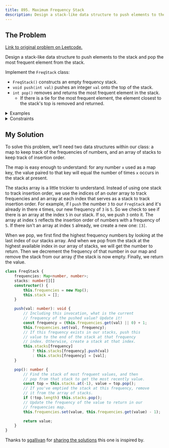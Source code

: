 ```yaml
---
title: 895. Maximum Frequency Stack
description: Design a stack-like data structure to push elements to the stack and pop the most frequent element from the stack.
---
```


## The Problem

[Link to original problem on Leetcode.](https://leetcode.com/problems/maximum-frequency-stack/)

Design a stack-like data structure to push elements to the stack and pop the most frequent element from the stack.

Implement the `FreqStack` class:

- `FreqStack()` constructs an empty frequency stack.
- `void push(int val)` pushes an integer `val` onto the top of the stack.
- `int pop()` removes and returns the most frequent element in the stack.
  - If there is a tie for the most frequent element, the element closest to the stack's top is removed and returned.


<details>
<summary>Examples</summary>

Example 1:

```
Input
["FreqStack", "push", "push", "push", "push", "push", "push", "pop", "pop", "pop", "pop"]
[[], [5], [7], [5], [7], [4], [5], [], [], [], []]
Output
[null, null, null, null, null, null, null, 5, 7, 5, 4]

Explanation
FreqStack freqStack = new FreqStack();
freqStack.push(5); // The stack is [5]
freqStack.push(7); // The stack is [5,7]
freqStack.push(5); // The stack is [5,7,5]
freqStack.push(7); // The stack is [5,7,5,7]
freqStack.push(4); // The stack is [5,7,5,7,4]
freqStack.push(5); // The stack is [5,7,5,7,4,5]
freqStack.pop();   // return 5, as 5 is the most frequent. The stack becomes [5,7,5,7,4].
freqStack.pop();   // return 7, as 5 and 7 is the most frequent, but 7 is closest to the top. The stack becomes [5,7,5,4].
freqStack.pop();   // return 5, as 5 is the most frequent. The stack becomes [5,7,4].
freqStack.pop();   // return 4, as 4, 5 and 7 is the most frequent, but 4 is closest to the top. The stack becomes [5,7].
```
</details>

<details>
<summary>Constraints</summary>

- 0 ≤ val ≤ 10<sup>9</sup>
- At most 2 * 10<sup>4</sup> calls will be made to `push` and `pop`.
- It is guaranteed that there will be at least one element in the stack before calling `pop`.
</details>

## My Solution

To solve this problem, we'll need two data structures within our class: a map to keep track of the frequencies of numbers, and an array of stacks to keep track of insertion order.

The map is easy enough to understand: for any number `x` used as a map key, the value paired to that key will equal the number of times `x` occurs in the stack at present.

The stacks array is a little trickier to understand. Instead of using one stack to track insertion order, we use the indices of an outer array to track frequencies and an array at each index that serves as a stack to track insertion order. For example, if I `push` the number `3` to our `FreqStack` and it's already in there `4` times, our new frequency of `3` is `5`. So we check to see if there is an array at the index `5` in our stack. If so, we push `3` onto it. The array at index `5` reflects the insertion order of numbers with a frequency of `5`. If there isn't an array at index `5` already, we create a new one: `[3]`.

When we pop, we first find the highest frequency numbers by looking at the last index of our stacks array. And when we pop from the stack at the highest available index in our array of stacks, we will get the number to return. Then we decrement the frequency of that number in our map and remove the stack from our array _if_ the stack is now empty. Finally, we return the value.

```typescript
class FreqStack {
    frequencies: Map<number, number>;
    stacks: number[][]
    constructor() {
        this.frequencies = new Map();
        this.stack = [];
    }

    push(val: number): void {
        // Including this invocation, what is the current
        // frequency of the pushed value? Update it!
        const frequency = (this.frequencies.get(val) || 0) + 1;
        this.frequencies.set(val, frequency);
        // If this frequency exists in our stacks, push this
        // value to the end of the stack at that frequency
        // index. Otherwise, create a stack at that index.
        this.stacks[frequency]
            ? this.stacks[frequency].push(val)
            : this.stacks[frequency] = [val];
    }

    pop(): number {
        // Find the stack of most frequent values, and then
        // pop from that stack to get the most recently value.
        const top = this.stacks.at(-1), value = top.pop();
        // If you've emptied the stack at this frequency, remove
        // it from the array of stacks.
        if (!top.length) this.stacks.pop();
        // Update the frequency of the value to return in our
        // frequencies map.
        this.frequencies.set(value, this.frequencies.get(value) - 1);

        return value;
    }
}
```

Thanks to [sgallivan](https://leetcode.com/sgallivan) for [sharing the solutions](https://leetcode.com/problems/maximum-frequency-stack/discuss/1086543/JS-Python-Java-C%2B%2B-or-Frequency-Map-and-Stack-Solution-w-Explanation) this one is inspired by.